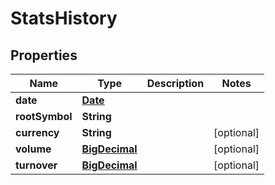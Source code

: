 
# StatsHistory

## Properties
Name | Type | Description | Notes
------------ | ------------- | ------------- | -------------
**date** | [**Date**](Date.md) |  | 
**rootSymbol** | **String** |  | 
**currency** | **String** |  |  [optional]
**volume** | [**BigDecimal**](BigDecimal.md) |  |  [optional]
**turnover** | [**BigDecimal**](BigDecimal.md) |  |  [optional]



